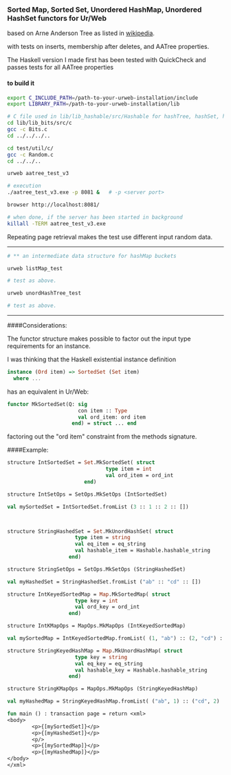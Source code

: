 ### Sorted Map, Sorted Set, Unordered HashMap, Unordered HashSet functors for Ur/Web

based on Arne Anderson Tree as listed in [wikipedia](https://en.wikipedia.org/wiki/AA_tree).

with tests on inserts, membership after deletes, and AATree properties.

The Haskell version I made first
has been tested with QuickCheck and passes tests for all AATree properties

#### to build it 

```bash
export C_INCLUDE_PATH=/path-to-your-urweb-installation/include
export LIBRARY_PATH=/path-to-your-urweb-installation/lib

# C file used in lib/lib_hashable/src/Hashable for hashTree, hashSet, hashMap
cd lib/lib_bits/src/c
gcc -c Bits.c
cd ../../../..

cd test/util/c/
gcc -c Random.c
cd ../../..

urweb aatree_test_v3

# execution
./aatree_test_v3.exe -p 8081 &   # -p <server port>

browser http://localhost:8081/

# when done, if the server has been started in background
killall -TERM aatree_test_v3.exe
```

Repeating page retrieval makes the test use different input random data.

--------------------

```bash
# ** an intermediate data structure for hashMap buckets

urweb listMap_test

# test as above.

urweb unordHashTree_test

# test as above.
```

---------------------

####Considerations:

The functor structure makes possible to factor out the input type requirements for an instance.

I was thinking that the Haskell existential instance definition

```haskell
instance (Ord item) => SortedSet (Set item)
  where ...
```

has an equivalent in Ur/Web:

```ocaml
functor MkSortedSet(Q: sig
                       con item :: Type
                       val ord_item: ord item
                     end) = struct ... end
```

factoring out the "ord item" constraint from the methods signature.

####Example:


```ocaml
structure IntSortedSet = Set.MkSortedSet( struct
                                type item = int
                                val ord_item = ord_int
                         end)

structure IntSetOps = SetOps.MkSetOps (IntSortedSet)

val mySortedSet = IntSortedSet.fromList (3 :: 1 :: 2 :: [])



structure StringHashedSet = Set.MkUnordHashSet( struct
                      type item = string
                      val eq_item = eq_string
                      val hashable_item = Hashable.hashable_string
                    end)

structure StringSetOps = SetOps.MkSetOps (StringHashedSet)

val myHashedSet = StringHashedSet.fromList ("ab" :: "cd" :: [])

structure IntKeyedSortedMap = Map.MkSortedMap( struct
                      type key = int
                      val ord_key = ord_int
                    end)

structure IntKMapOps = MapOps.MkMapOps (IntKeyedSortedMap)

val mySortedMap = IntKeyedSortedMap.fromList( (1, "ab") :: (2, "cd") :: [])

structure StringKeyedHashMap = Map.MkUnordHashMap( struct
                      type key = string
                      val eq_key = eq_string
                      val hashable_key = Hashable.hashable_string
                    end)

structure StringKMapOps = MapOps.MkMapOps (StringKeyedHashMap)

val myHashedMap = StringKeyedHashMap.fromList( ("ab", 1) :: ("cd", 2) :: [])

fun main () : transaction page = return <xml>
<body>
        <p>{[mySortedSet]}</p>
        <p>{[myHashedSet]}</p>
        <p/>
        <p>{[mySortedMap]}</p>
        <p>{[myHashedMap]}</p>
</body>
</xml>

```

